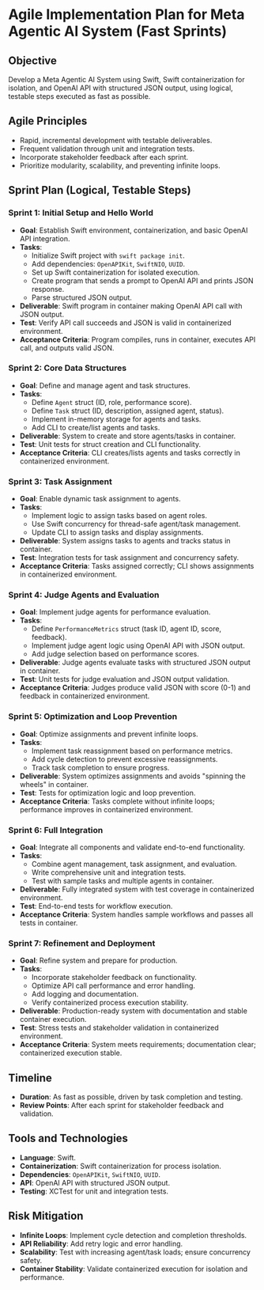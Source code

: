 # Agile Implementation Plan for Meta Agentic AI System (Fast Sprints)

## Objective
Develop a Meta Agentic AI System using Swift, Swift containerization for isolation, and OpenAI API with structured JSON output, using logical, testable steps executed as fast as possible.

## Agile Principles
- Rapid, incremental development with testable deliverables.
- Frequent validation through unit and integration tests.
- Incorporate stakeholder feedback after each sprint.
- Prioritize modularity, scalability, and preventing infinite loops.

## Sprint Plan (Logical, Testable Steps)

### Sprint 1: Initial Setup and Hello World
- **Goal**: Establish Swift environment, containerization, and basic OpenAI API integration.
- **Tasks**:
  - Initialize Swift project with `swift package init`.
  - Add dependencies: `OpenAPIKit`, `SwiftNIO`, `UUID`.
  - Set up Swift containerization for isolated execution.
  - Create program that sends a prompt to OpenAI API and prints JSON response.
  - Parse structured JSON output.
- **Deliverable**: Swift program in container making OpenAI API call with JSON output.
- **Test**: Verify API call succeeds and JSON is valid in containerized environment.
- **Acceptance Criteria**: Program compiles, runs in container, executes API call, and outputs valid JSON.

### Sprint 2: Core Data Structures
- **Goal**: Define and manage agent and task structures.
- **Tasks**:
  - Define `Agent` struct (ID, role, performance score).
  - Define `Task` struct (ID, description, assigned agent, status).
  - Implement in-memory storage for agents and tasks.
  - Add CLI to create/list agents and tasks.
- **Deliverable**: System to create and store agents/tasks in container.
- **Test**: Unit tests for struct creation and CLI functionality.
- **Acceptance Criteria**: CLI creates/lists agents and tasks correctly in containerized environment.

### Sprint 3: Task Assignment
- **Goal**: Enable dynamic task assignment to agents.
- **Tasks**:
  - Implement logic to assign tasks based on agent roles.
  - Use Swift concurrency for thread-safe agent/task management.
  - Update CLI to assign tasks and display assignments.
- **Deliverable**: System assigns tasks to agents and tracks status in container.
- **Test**: Integration tests for task assignment and concurrency safety.
- **Acceptance Criteria**: Tasks assigned correctly; CLI shows assignments in containerized environment.

### Sprint 4: Judge Agents and Evaluation
- **Goal**: Implement judge agents for performance evaluation.
- **Tasks**:
  - Define `PerformanceMetrics` struct (task ID, agent ID, score, feedback).
  - Implement judge agent logic using OpenAI API with JSON output.
  - Add judge selection based on performance scores.
- **Deliverable**: Judge agents evaluate tasks with structured JSON output in container.
- **Test**: Unit tests for judge evaluation and JSON output validation.
- **Acceptance Criteria**: Judges produce valid JSON with score (0-1) and feedback in containerized environment.

### Sprint 5: Optimization and Loop Prevention
- **Goal**: Optimize assignments and prevent infinite loops.
- **Tasks**:
  - Implement task reassignment based on performance metrics.
  - Add cycle detection to prevent excessive reassignments.
  - Track task completion to ensure progress.
- **Deliverable**: System optimizes assignments and avoids "spinning the wheels" in container.
- **Test**: Tests for optimization logic and loop prevention.
- **Acceptance Criteria**: Tasks complete without infinite loops; performance improves in containerized environment.

### Sprint 6: Full Integration
- **Goal**: Integrate all components and validate end-to-end functionality.
- **Tasks**:
  - Combine agent management, task assignment, and evaluation.
  - Write comprehensive unit and integration tests.
  - Test with sample tasks and multiple agents in container.
- **Deliverable**: Fully integrated system with test coverage in containerized environment.
- **Test**: End-to-end tests for workflow execution.
- **Acceptance Criteria**: System handles sample workflows and passes all tests in container.

### Sprint 7: Refinement and Deployment
- **Goal**: Refine system and prepare for production.
- **Tasks**:
  - Incorporate stakeholder feedback on functionality.
  - Optimize API call performance and error handling.
  - Add logging and documentation.
  - Verify containerized process execution stability.
- **Deliverable**: Production-ready system with documentation and stable container execution.
- **Test**: Stress tests and stakeholder validation in containerized environment.
- **Acceptance Criteria**: System meets requirements; documentation clear; containerized execution stable.

## Timeline
- **Duration**: As fast as possible, driven by task completion and testing.
- **Review Points**: After each sprint for stakeholder feedback and validation.

## Tools and Technologies
- **Language**: Swift.
- **Containerization**: Swift containerization for process isolation.
- **Dependencies**: `OpenAPIKit`, `SwiftNIO`, `UUID`.
- **API**: OpenAI API with structured JSON output.
- **Testing**: XCTest for unit and integration tests.

## Risk Mitigation
- **Infinite Loops**: Implement cycle detection and completion thresholds.
- **API Reliability**: Add retry logic and error handling.
- **Scalability**: Test with increasing agent/task loads; ensure concurrency safety.
- **Container Stability**: Validate containerized execution for isolation and performance.